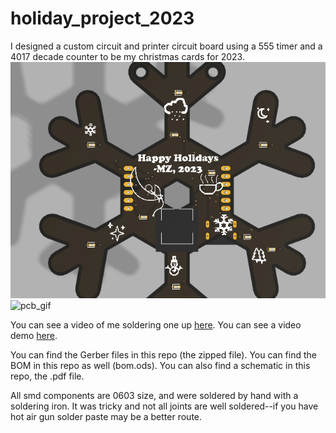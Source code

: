 # holiday_project_2023

I designed a custom circuit and printer circuit board using a 555 timer and a 4017 decade counter to be my christmas cards for 2023.  
![pcb_render](render_pcb_snowflakev62.png)  
![pcb_gif](holiday_proj_2023.gif) 

You can see a video of me soldering one up [here](https://youtu.be/d3nHeJJm5tU). You can see a video demo [here](https://youtube.com/shorts/a9nkGe3neN0?feature=share).

You can find the Gerber files in this repo (the zipped file). You can find the BOM in this repo as well (bom.ods). You can also find a schematic in this repo, the .pdf file.  

All smd components are 0603 size, and were soldered by hand with a soldering iron. It was tricky and not all joints are well soldered--if you have hot air gun solder paste may be a better route.  

